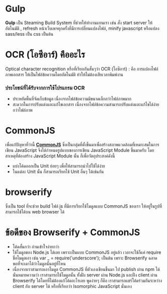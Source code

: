 # Gulp
**Gulp** เป็น Steaming Build System ที่ช่วยให้ทำงานแทนเรา เช่น สั่ง start server ให้อัตโนมัติ , refresh หน้าเว็บเพจทุกครั้งที่มีการเปลี่ยนแปลงไฟล์, minify javascript หรือแปลง sass/less เป็น css เป็นต้น

# OCR (โอซีอาร์) คืออะไร
Optical character recognition หรือที่เรียกกันสั้นๆว่า OCR (โอซีอาร์) : คือ การแปลงไฟล์ภาพเอกสาร ให้เป็นไฟล์ข้อความโดยอัตโนมัติ ทำให้ไม่ต้องเสียเวลาพิมพ์งาน

### ประโยชน์ที่ได้รับจากการใช้โปรแกรม OCR
 - ประหยัดพื้นที่จัดเก็บข้อมูล เนื่องจากไฟล์ข้อความมีขนาดเล็กกว่าไฟล์ภาพมาก
 - สะดวกในการปรับแต่งและแก้ไขเอกสาร เนื่องจากไฟล์ข้อความสามารถปรับแต่งและแก้ไขได้ง่ายกว่าไฟล์ภาพ

# CommonJS
เพื่อแก้ปัญหาที่ว่านี้ **[CommonJS](http://wiki.commonjs.org/wiki/CommonJS)** ซึ่งเป็นกลุ่มที่ตั้งขึ้นมาเพื่อสร้างสภาพแวดล้อมที่เหมาะสมในการเขียน JavaScript จึงได้กำหนดรูปแบบของการเขียน JavaScript Module ขึ้นมาครับ โดยสาเหตุที่ต้องสร้าง JavaScript Module นั้น ก็เพื่อวัตถุประสงค์ดังนี้
 - แบ่งโค้ดออกเป็น Unit ย่อยๆ เพื่อให้สามารถนำไปใช้ได้ง่าย
 - ในแต่ละ ​Unit นั้น ก็สามารถเรียกใช้ Unit อื่นๆ ได้เช่นกัน
 
# browserify 
ซึ่งเป็น tool ที่จะช่วย build ไฟล์ js ที่มีการเรียกใช้โมดูลแบบ CommonJS ของเรา ให้อยู่ในรูปที่สามารถใช้ได้บน web browser ได้

# ข้อดีของ Browserify + CommonJS
 - โค้ดสั้นกว่า อ่านเข้าใจง่ายกว่า
 - ใช้โมดูลของ Node.js ได้เลย เพราะเป็นแบบ CommonJS อยู่แล้ว เวลาจะใช้ก็แค่ require ชื่อโมดูลเอา เช่น var _ = require('underscore'); เป็นต้น เพราะ Browserify ฉลาดพอที่จะเดาได้ว่าโมดูลนั้นอยู่ที่ไหน
 - เนื่องจากเราสามารถเอาโมดูล CommonJS ที่ตัวเองเขียนขึ้นมา ไป publish ผ่าน npm ได้ นั่นหมายความว่า เราสามารถใช้โมดูลนั้น ทั้งฝั่ง server ผ่าน Node.js และฝั่ง client ผ่าน Browserify ได้โดยที่ไม่ต้องแก้โค้ดอะไรเลย พูดง่ายๆ ก็คือ เราสามารถแชร์โค้ดร่วมกันระหว่าง client กับ server ได้ หรือที่เรียกว่า Isomorphic JavaScript นั่นเอง
